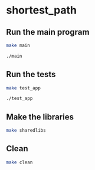 # shortest_path

## Run the main program

```bash
make main
```

```bash
./main
```

## Run the tests

```bash
make test_app
```

```bash
./test_app
```

## Make the libraries

```bash
make sharedlibs
```
## Clean

```bash
make clean
```
